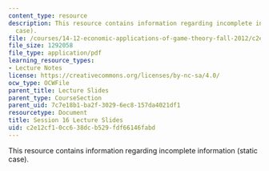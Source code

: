 ```yaml
---
content_type: resource
description: This resource contains information regarding incomplete information (static
  case).
file: /courses/14-12-economic-applications-of-game-theory-fall-2012/c2e12cf10cc638dcb529fdf66146fabd_MIT14_12F12_slides16.pdf
file_size: 1292058
file_type: application/pdf
learning_resource_types:
- Lecture Notes
license: https://creativecommons.org/licenses/by-nc-sa/4.0/
ocw_type: OCWFile
parent_title: Lecture Slides
parent_type: CourseSection
parent_uid: 7c7e18b1-ba2f-3029-6ec8-157da4021df1
resourcetype: Document
title: Session 16 Lecture Slides
uid: c2e12cf1-0cc6-38dc-b529-fdf66146fabd
---
```

This resource contains information regarding incomplete information (static case).
